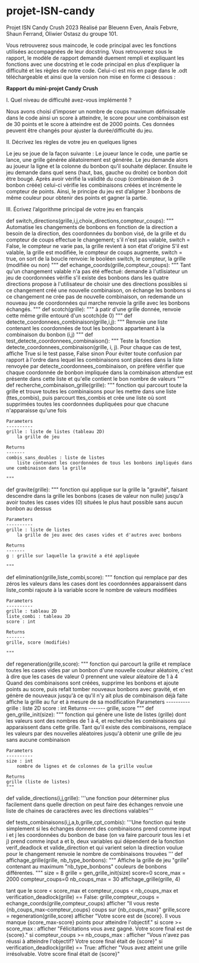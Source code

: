 # projet-ISN-candy
Projet ISN Candy Crush 2023
Réalisé par Bleuenn Even, Anaïs Febvre, Shaun Ferrand, Oliwier Ostasz du groupe 101.

Vous retrouverez sous maincode, le code principal avec les fonctions utilisées accompagnées de leur docstring.
Vous retrouverez sous le rapport, le modèle de rapport demandé duement rempli et expliquant les fonctions avec une docstring et le code principal en plus d'expliquer la difficulté et les règles de notre code. Celui-ci est mis en page dans le .odt téléchargeable et ainsi que la version non mise en forme ci dessous : 

**Rapport du mini-projet Candy Crush**

I.  Quel niveau de difficulté avez-vous implémenté ?

Nous avons choisi d’imposer un nombre de coups maximum définissable dans le code ainsi un score à atteindre, le score pour une combinaison est de 30 points et le score à atteindre est de 2000 points. Ces données peuvent être changés pour ajuster la durée/difficulté du jeu.

II.  Décrivez les règles de votre jeu en quelques lignes

Le jeu se joue de la façon suivante : 
Le joueur lance le code, une partie se lance, une grille générée aléatoirement est générée. Le jeu demande alors au joueur la ligne et la colonne du bonbon qu’il souhaite déplacer. Ensuite le jeu demande dans quel sens (haut, bas, gauche ou droite) ce bonbon doit être bougé. Après avoir vérifié la validité du coup (combinaison de 3 bonbon créée) celui-ci vérifie les combinaisons créées et incrémente le compteur de points.
Ainsi, le principe du jeu est d’aligner 3 bonbons de même couleur pour obtenir des points et gagner la partie.

III.  Écrivez l’algorithme principal de votre jeu en français


def switch_directions(grille,i,j,choix_directions,compteur_coups):
    """
    Automatise les changements de bonbons en fonction de la direction
    a besoin de la direction, des coordonnées du bonbon visé, de la grille et du compteur de coups
    effectue le changement;
    s'il n'est pas valable, switch = False, le compteur ne varie pas, la grille revient à son état d'origine
    S'il est valable, la grille est modifiée, le compteur de coups augmente, switch = true, on sort de la boucle
    renvoie: le booléen switch, le compteur, la grille (modifiée ou non)
    """
def echange_coords(grille,compteur_coups):
    """
    Tant qu'un changement valable n'a pas été effectué:
    demande à l'utlisiateur un jeu de coordonnées
    vérifie s'il existe des bonbons dans les quatre directions
    propose à l'utilisateur de choisir une des directions possibles
    si ce changement créé une nouvelle combinaison, on échange les bonbons
    si ce changement ne crée pas de nouvelle combinaison, on redemande un nouveau jeu de coordonnées qui marche
    renvoie la grille avec les bonbons échangés.
    """
def scotch(grille):
    """
    à patir d'une grille donnée, renvoie cette même grille entouré d'un scotch(de 0)
    """
def detecte_coordonnees_combinaison(grille,i,j):
    """
    Renvoie une liste contenant les coordonnées de tout
    les bonbons appartenant à la combinaison du bonbon (i,j)
    """
def test_detecte_coordonnees_combinaison():
    """
    Teste la fonction detecte_coordonnees_combinaison(grille, i, j).
    Pour chaque cas de test, affiche True si le test passe, False sinon
    Pour éviter toute confusion par rapport à l'ordre dans lequel les combinaisons sont placées dans
    la liste renvoyée par detecte_coordonnees_combinaison, on préfère vérifier que chaque coordonnée 
    de bonbon impliquée dans la combinaison attendue est présente dans cette liste et qu'elle contient 
    le bon nombre de valeurs
    """
def recherche_combinaison_grille(grille):
    """
    fonction qui parcourt toute la grille et trouve toutes les combinaisons pour les mettre dans une liste (ttes_combis), puis
    parcourt ttes_combis et crée une liste où sont supprimées toutes les coordonnées dupliquées pour que chacune n'apparaisse qu'une fois

    Parameters
    ----------
    grille : liste de listes (tableau 2D)
        la grille de jeu

    Returns
    -------
    combis_sans_doubles : liste de listes 
        liste contenant les coordonnées de tous les bonbons impliqués dans une combinaison dans la grille

    """
def gravite(grille):
    """
    fonction qui applique sur la grille la "gravité", faisant descendre dans la grille les bonbons (cases de valeur non nulle) jusqu'à avoir toutes les
    cases vides (0) situées le plus haut possible sans aucun bonbon au dessus

    Parameters
    ----------
    grille : liste de listes
        la grille de jeu avec des cases vides et d'autres avec bonbons

    Returns
    -------
    g : grille sur laquelle la gravité a été appliquée

    """
def elimination(grille,liste_combi,score):
    """
    fonction qui remplace par des zéros les valeurs dans les cases dont les 
    coordonnées apparaissent dans liste_combi
    rajoute à la variable score le nombre de valeurs modifiées
    
    Parameters
    ----------
    grille : tableau 2D
    liste_combi : tableau 2D
    score : int

    Returns
    -------
    grille, score (modifiés)

    """
def regeneration(grille,score):
    """
    fonction qui parcourt la grille et remplace toutes les cases vides par un 
    bonbon d'une nouvelle couleur aléatoire, c'est à dire que les cases de 
    valeur 0 prennent une valeur aléatoire de 1 à 4
    Quand des combinaisons sont créées, supprime les bonbons et ajoute points 
    au score, puis refait tomber nouveaux bonbons avec gravité, et en génère 
    de nouveaux jusqu'à ce qu'il n'y ait plus de combinaison déjà faite
    affiche la grille au fur et à mesure de sa modification
    Parameters
    ----------
    grille : liste 2D
    score : int
    Returns
    -------
    grille, score
    """
def gen_grille_init(size):
    """
    fonction qui génère une liste de listes (grille) dont les valeurs
    sont des nombres de 1 à 4, et recherche les combinaisons qui 
    apparaissent dans cette grille. Tant qu'il existe des combinaisons,
    remplace les valeurs par des nouvelles aléatoires jusqu'à obtenir
    une grille de jeu sans aucune combinaison
    
    Parameters
    ----------
    size : int
        nombre de lignes et de colonnes de la grille voulue
        
    Returns
    grille (liste de listes)
    """
def valide_directions(i,j,grille):
    '''une fonction pour déterminer plus facilement dans quelle direction on peut faire des échanges
    renvoie une liste de chaines de caractères avec les directions valables'''

def tests_combinaisons(i,j,a,b,grille,cpt_combis):
    '''Une fonction qui teste simplement si les échanges donnent des combinaisons
    prend comme input i et j les coordonnées du bonbon de base (on va faire parcourir tous les i et j)
    prend comme input a et b, deux variables qui dépendent de la fonction verif_deadlock et valide_direction et qui varient selon la direction voulue pour le changement
    renvoie le nombre de combinaisons trouvées
    '''
def affichage_grille(grille, nb_type_bonbons):
    """ Affiche la grille de jeu "grille" contenant au maximum "nb_type_bonbons" couleurs de bonbons différentes.
    """
size = 8
grille = gen_grille_init(size)
score=0
score_max = 2000
compteur_coups=0
nb_coups_max = 30
affichage_grille(grille, 4)

tant que le score < score_max et compteur_coups < nb_coups_max et verification_deadlock(grille) == False:
    grille,compteur_coups = echange_coords(grille,compteur_coups)
    afficher  "Il vous reste {nb_coups_max-compteur_coups} coups sur {nb_coups_max}"
    grille,score = regeneration(grille,score)
    afficher "Votre score est de {score}. Il vous manque {score_max-score} points pour atteindre l'objectif."
si score >= score_max :
    afficher "Félicitations vous avez gagné. Votre score final est de {score}."
si compteur_coups >= nb_coups_max :
    afficher "Vous n'avez pas réussi à atteindre l'objectif? Votre score final était de {score}"
si verification_deadlock(grille) == True:
    afficher "Vous avez atteint une grille irrésolvable. Votre score final était de {score}"
